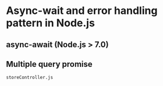 # Async-wait and error handling pattern in Node.js
## async-await (Node.js > 7.0)


    
## Multiple query promise
    storeController.js
    